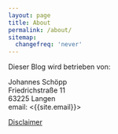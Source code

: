 ```yaml
---
layout: page
title: About
permalink: /about/
sitemap:
  changefreq: 'never'
---
```


Dieser Blog wird betrieben von:

Johannes Schöpp  
Friedrichstraße 11  
63225 Langen  
email: <{{site.email}}>



[Disclaimer][link]

[link]: {{site.baseurl}}/disclaimer